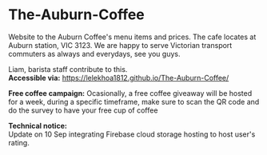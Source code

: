 # The-Auburn-Coffee
Website to the Auburn Coffee's menu items and prices.
The cafe locates at Auburn station, VIC 3123.
We are happy to serve Victorian transport commuters as always and everydays, see you guys.

Liam, barista staff contribute to this.  
**Accessible via:** https://lelekhoa1812.github.io/The-Auburn-Coffee/

**Free coffee campaign:** Ocasionally, a free coffee giveaway will be hosted for a week, during a specific timeframe, make sure to scan the QR code and do the survey to have your free cup of coffee

**Technical notice:**  
Update on 10 Sep integrating Firebase cloud storage hosting to host user's rating.
